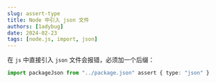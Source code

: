 ```yaml
---
slug: assert-type
title: Node 中引入 json 文件
authors: [1adybug]
date: 2024-02-23
tags: [node.js, import, json]
---
```


在 `js` 中直接引入 `json` 文件会报错，必须加一个后缀：

```ts
import packageJson from "../package.json" assert { type: "json" }
```
